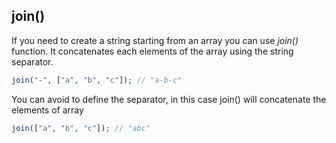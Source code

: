 ## join()


If you need to create a string starting from an array you can use _join()_ function.
It concatenates each elements of the array using the string separator.

```php
join("-", ["a", "b", "c"]); // "a-b-c"
```

You can avoid to define the separator, in this case join() will concatenate the elements of array
```php
join(["a", "b", "c"]); // "abc"
```